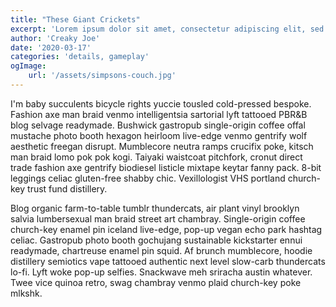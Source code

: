 ```yaml
---
title: "These Giant Crickets"
excerpt: 'Lorem ipsum dolor sit amet, consectetur adipiscing elit, sed do eiusmod tempor incididunt ut labore et dolore magna aliqua. Praesent elementum facilisis leo vel fringilla est ullamcorper eget. At imperdiet dui accumsan sit amet nulla facilisi morbi tempus.'
author: 'Creaky Joe'
date: '2020-03-17'
categories: 'details, gameplay'
ogImage: 
    url: '/assets/simpsons-couch.jpg'
---
```


I'm baby succulents bicycle rights yuccie tousled cold-pressed bespoke. Fashion axe man braid venmo intelligentsia sartorial lyft tattooed PBR&B blog selvage readymade. Bushwick gastropub single-origin coffee offal mustache photo booth hexagon heirloom live-edge venmo gentrify wolf aesthetic freegan disrupt. Mumblecore neutra ramps crucifix poke, kitsch man braid lomo pok pok kogi. Taiyaki waistcoat pitchfork, cronut direct trade fashion axe gentrify biodiesel listicle mixtape keytar fanny pack. 8-bit leggings celiac gluten-free shabby chic. Vexillologist VHS portland church-key trust fund distillery.

Blog organic farm-to-table tumblr thundercats, air plant vinyl brooklyn salvia lumbersexual man braid street art chambray. Single-origin coffee church-key enamel pin iceland live-edge, pop-up vegan echo park hashtag celiac. Gastropub photo booth gochujang sustainable kickstarter ennui readymade, chartreuse enamel pin squid. Af brunch mumblecore, hoodie distillery semiotics vape tattooed authentic next level slow-carb thundercats lo-fi. Lyft woke pop-up selfies. Snackwave meh sriracha austin whatever. Twee vice quinoa retro, swag chambray venmo plaid church-key poke mlkshk.